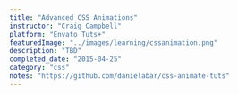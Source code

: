 ```yaml
---
title: "Advanced CSS Animations"
instructor: "Craig Campbell"
platform: "Envato Tuts+"
featuredImage: "../images/learning/cssanimation.png"
description: "TBD"
completed_date: "2015-04-25"
category: "css"
notes: "https://github.com/danielabar/css-animate-tuts"
---
```

